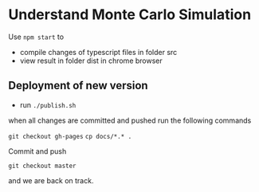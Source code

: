 # Understand Monte Carlo Simulation

Use `npm start` to

- compile changes of typescript files in folder src
- view result in folder dist in chrome browser

## Deployment of new version

- run `./publish.sh`

when all changes are committed and pushed run the following commands

`git checkout gh-pages`
`cp docs/*.* .`

Commit and push

`git checkout master`

and we are back on track.
 